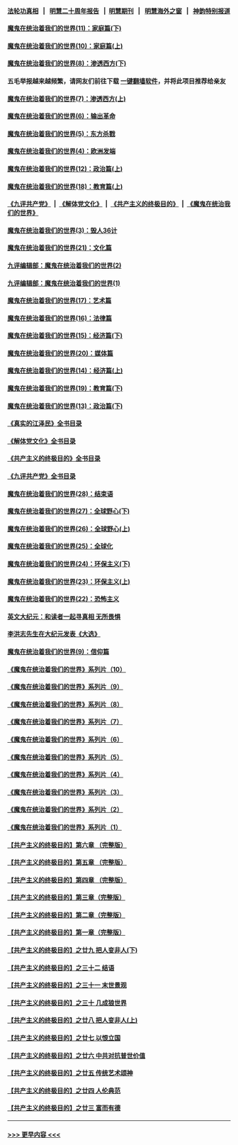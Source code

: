 #### [法轮功真相](https://github.com/gfw-breaker/truth/blob/master/README.md?t=0) &nbsp;&nbsp;|&nbsp;&nbsp; [明慧二十周年报告](https://github.com/gfw-breaker/mh-reports/blob/master/README.md?t=0) &nbsp;&nbsp;|&nbsp;&nbsp;[明慧期刊](https://github.com/gfw-breaker/mh-qikan) &nbsp;&nbsp;|&nbsp;&nbsp; [明慧海外之窗](https://github.com/gfw-breaker/mh-news/blob/master/README.md?t=0) &nbsp;&nbsp;|&nbsp;&nbsp; [神韵特别报道](https://github.com/gfw-breaker/mh-news/blob/master/shenyun.md?t=0)
#### [魔鬼在统治着我们的世界(11)：家庭篇(下)](../pages/nsc422/n10440961.md?t=12032350) 
#### [魔鬼在统治着我们的世界(10)：家庭篇(上)](../pages/nsc422/n10435448.md?t=12032350) 
#### [魔鬼在统治着我们的世界(8)：渗透西方(下)](../pages/nsc422/n10429603.md?t=12032350) 
#### 五毛举报越来越频繁，请网友们前往下载 [一键翻墙软件](https://github.com/gfw-breaker/ssr-accounts)，并将此项目推荐给亲友
#### [魔鬼在统治着我们的世界(7)：渗透西方(上)](../pages/nsc422/n10426013.md?t=12032350) 
#### [魔鬼在统治着我们的世界(6)：输出革命](../pages/nsc422/n10421536.md?t=12032350) 
#### [魔鬼在统治着我们的世界(5)：东方杀戮](../pages/nsc422/n10417707.md?t=12032350) 
#### [魔鬼在统治着我们的世界(4)：欧洲发端](../pages/nsc422/n10414890.md?t=12032350) 
#### [魔鬼在统治着我们的世界(12)：政治篇(上)](../pages/nsc422/n10444576.md?t=12032350) 
#### [魔鬼在统治着我们的世界(18)：教育篇(上)](../pages/nsc422/n10526970.md?t=12032350) 
#### [《九评共产党》](https://github.com/begood0513/9ping.md/blob/master/README.md) &nbsp;|&nbsp; [《解体党文化》](../../../../jtdwh.md/blob/master/README.md)  &nbsp;|&nbsp; [《共产主义的终极目的》](../../../../gczydzjmd.md/blob/master/README.md) &nbsp;|&nbsp; [《魔鬼在统治我们的世界》](../../../../mgztzwmdsj.md/blob/master/README.md) 
#### [魔鬼在统治着我们的世界(3)：毁人36计](../pages/nsc422/n10411583.md?t=12032350) 
#### [魔鬼在统治着我们的世界(21)：文化篇](../pages/nsc422/n10597706.md?t=12032350) 
#### [九评编辑部：魔鬼在统治着我们的世界(2)](../pages/nsc422/n10410036.md?t=12032350) 
#### [九评编辑部：魔鬼在统治着我们的世界(1)](../pages/nsc422/n10406825.md?t=12032350) 
#### [魔鬼在统治着我们的世界(17)：艺术篇](../pages/nsc422/n10499093.md?t=12032350) 
#### [魔鬼在统治着我们的世界(16)：法律篇](../pages/nsc422/n10485969.md?t=12032350) 
#### [魔鬼在统治着我们的世界(15)：经济篇(下)](../pages/nsc422/n10469975.md?t=12032350) 
#### [魔鬼在统治着我们的世界(20)：媒体篇](../pages/nsc422/n10586579.md?t=12032350) 
#### [魔鬼在统治着我们的世界(14)：经济篇(上)](../pages/nsc422/n10457370.md?t=12032350) 
#### [魔鬼在统治着我们的世界(19)：教育篇(下)](../pages/nsc422/n10564808.md?t=12032350) 
#### [魔鬼在统治着我们的世界(13)：政治篇(下)](../pages/nsc422/n10448270.md?t=12032350) 
#### [《真实的江泽民》全书目录](../pages/nsc422/n13721399.md?t=12032350) 
#### [《解体党文化》全书目录](../pages/nsc422/n13721157.md?t=12032350) 
#### [《共产主义的终极目的》全书目录](../pages/nsc422/n13721048.md?t=12032350) 
#### [《九评共产党》全书目录](../pages/nsc422/n13708085.md?t=12032350) 
#### [魔鬼在统治着我们的世界(28)：结束语](../pages/nsc422/n10936246.md?t=12032350) 
#### [魔鬼在统治着我们的世界(27)：全球野心(下)](../pages/nsc422/n10928319.md?t=12032350) 
#### [魔鬼在统治着我们的世界(26)：全球野心(上)](../pages/nsc422/n10900318.md?t=12032350) 
#### [魔鬼在统治着我们的世界(25)：全球化](../pages/nsc422/n10788205.md?t=12032350) 
#### [魔鬼在统治着我们的世界(24)：环保主义(下)](../pages/nsc422/n10695307.md?t=12032350) 
#### [魔鬼在统治着我们的世界(23)：环保主义(上)](../pages/nsc422/n10688613.md?t=12032350) 
#### [魔鬼在统治着我们的世界(22)：恐怖主义](../pages/nsc422/n10614727.md?t=12032350) 
#### [英文大纪元：和读者一起寻真相 无所畏惧](../pages/nsc422/n12542027.md?t=12032350) 
#### [李洪志先生在大纪元发表《大选》](../pages/nsc422/n12534746.md?t=12032350) 
#### [魔鬼在统治着我们的世界(9)：信仰篇](../pages/nsc422/n10432159.md?t=12032350) 
#### [《魔鬼在统治着我们的世界》系列片（10）](../pages/nsc422/n12292670.md?t=12032350) 
#### [《魔鬼在统治着我们的世界》系列片（9）](../pages/nsc422/n12290859.md?t=12032350) 
#### [《魔鬼在统治着我们的世界》系列片（8）](../pages/nsc422/n12287445.md?t=12032350) 
#### [《魔鬼在统治着我们的世界》系列片（7）](../pages/nsc422/n12283425.md?t=12032350) 
#### [《魔鬼在统治着我们的世界》系列片（6）](../pages/nsc422/n12282314.md?t=12032350) 
#### [《魔鬼在统治着我们的世界》系列片（5）](../pages/nsc422/n12281419.md?t=12032350) 
#### [《魔鬼在统治着我们的世界》系列片（4）](../pages/nsc422/n12274024.md?t=12032350) 
#### [《魔鬼在统治着我们的世界》系列片（3）](../pages/nsc422/n12271322.md?t=12032350) 
#### [《魔鬼在统治着我们的世界》系列片（2）](../pages/nsc422/n12269049.md?t=12032350) 
#### [《魔鬼在统治着我们的世界》系列片（1）](../pages/nsc422/n12267575.md?t=12032350) 
#### [【共产主义的终极目的】第六章 （完整版）](../pages/nsc422/n11428913.md?t=12032350) 
#### [【共产主义的终极目的】第五章 （完整版）](../pages/nsc422/n11428912.md?t=12032350) 
#### [【共产主义的终极目的】第四章 （完整版）](../pages/nsc422/n11428907.md?t=12032350) 
#### [【共产主义的终极目的】第三章（完整版）](../pages/nsc422/n11428848.md?t=12032350) 
#### [【共产主义的终极目的】第二章（完整版）](../pages/nsc422/n11428831.md?t=12032350) 
#### [【共产主义的终极目的】第一章（完整版）](../pages/nsc422/n11417651.md?t=12032350) 
#### [【共产主义的终极目的】之廿九 把人变非人(下)](../pages/nsc422/n11344140.md?t=12032350) 
#### [【共产主义的终极目的】之三十二 结语](../pages/nsc422/n11360535.md?t=12032350) 
#### [【共产主义的终极目的】之三十一 末世景观](../pages/nsc422/n11351129.md?t=12032350) 
#### [【共产主义的终极目的】之三十 几成狼世界](../pages/nsc422/n11348280.md?t=12032350) 
#### [【共产主义的终极目的】之廿八 把人变非人(上)](../pages/nsc422/n11340492.md?t=12032350) 
#### [【共产主义的终极目的】之廿七 以恨立国](../pages/nsc422/n11336944.md?t=12032350) 
#### [【共产主义的终极目的】之廿六 中共对抗普世价值](../pages/nsc422/n11324785.md?t=12032350) 
#### [【共产主义的终极目的】之廿五 传统艺术颂神](../pages/nsc422/n11296396.md?t=12032350) 
#### [【共产主义的终极目的】之廿四 人伦典范](../pages/nsc422/n11296397.md?t=12032350) 
#### [【共产主义的终极目的】之廿三 富而有德](../pages/nsc422/n11283598.md?t=12032350) 

----
#### [ >>> 更早内容 <<< ](../indexes/nsc422-earlier.md)
